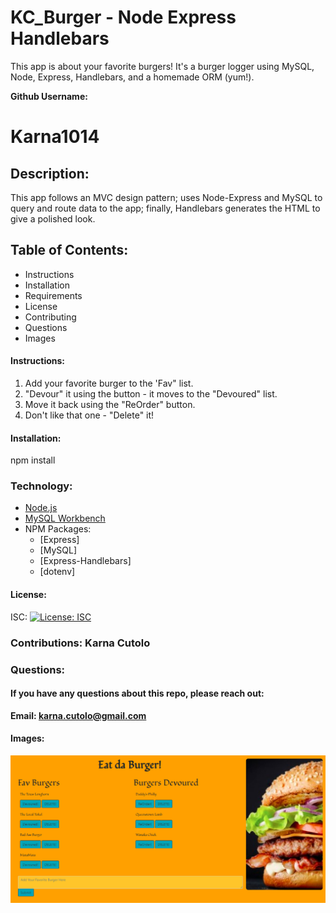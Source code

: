 # KC_Burger - Node Express Handlebars
This app is about your favorite burgers! It's a burger logger using MySQL, Node, Express, Handlebars, and a homemade ORM (yum!).

**Github Username:** 
 # Karna1014
 
 ## Description: 
 This app follows an MVC design pattern; uses Node-Express and MySQL to query and route data to the app; finally, Handlebars generates the HTML to give a polished look.

 
 ## Table of Contents: 
  * Instructions
  * Installation 
  * Requirements
  * License 
  * Contributing 
  * Questions 
  * Images 

   #### Instructions:

   1. Add your favorite burger to the 'Fav" list.
   2. "Devour" it using the button - it moves to the "Devoured" list.
   3. Move it back using the "ReOrder" button.
   4. Don't like that one - "Delete" it!

   #### Installation: 

   npm install
   
   ### Technology: 

   * [Node.js](https://nodejs.org/en/)
   * [MySQL Workbench](https://www.mysql.com/products/workbench)
   * NPM Packages:
        * [Express] 
        * [MySQL]
        * [Express-Handlebars]
        * [dotenv]
    
   
   #### License: 

   ISC: [![License: ISC](https://img.shields.io/badge/License-ISC-blue.svg)](https://opensource.org/licenses/ISC)
   
   ### Contributions: Karna Cutolo

   
   ### Questions: 
      
   #### If you have any questions about this repo, please reach out: 

   **Email: karna.cutolo@gmail.com**
     
   #### Images:

   ![Main Page](./public/images/Full-Screen.png)
